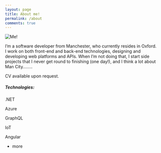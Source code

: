 ```yaml
---
layout: page
title: About me!
permalink: /about
comments: true
---
```


<div class="row justify-content-between">
<img class="shadow-lg" src="{{site.baseurl}}/assets/images/profilepic.jpg" alt="Me!" />
<div class="col-md-8 pr-5">

<p>I’m a software developer from Manchester, who currently resides in Oxford. I work on both front-end and back-end technologies, designing and developing web platforms and APIs.
When I’m not doing that, I start side projects that I never get round to finishing (one day!), and I think a lot about Man City……..

CV available upon request.</p>

</div>

<div class="col-md-4">

<div class="sticky-top sticky-top-80">
<h5>Technologies:</h5>

<p>.NET

Azure

GraphQL 

IoT

Angular
+ more</p>

</div>
</div>
</div>
